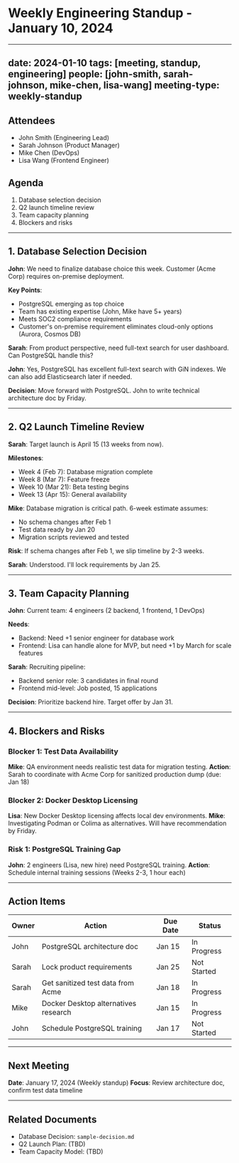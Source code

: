 # Weekly Engineering Standup - January 10, 2024

---
date: 2024-01-10
tags: [meeting, standup, engineering]
people: [john-smith, sarah-johnson, mike-chen, lisa-wang]
meeting-type: weekly-standup
---

## Attendees

- John Smith (Engineering Lead)
- Sarah Johnson (Product Manager)
- Mike Chen (DevOps)
- Lisa Wang (Frontend Engineer)

## Agenda

1. Database selection decision
2. Q2 launch timeline review
3. Team capacity planning
4. Blockers and risks

---

## 1. Database Selection Decision

**John**: We need to finalize database choice this week. Customer (Acme Corp) requires on-premise deployment.

**Key Points**:
- PostgreSQL emerging as top choice
- Team has existing expertise (John, Mike have 5+ years)
- Meets SOC2 compliance requirements
- Customer's on-premise requirement eliminates cloud-only options (Aurora, Cosmos DB)

**Sarah**: From product perspective, need full-text search for user dashboard. Can PostgreSQL handle this?

**John**: Yes, PostgreSQL has excellent full-text search with GiN indexes. We can also add Elasticsearch later if needed.

**Decision**: Move forward with PostgreSQL. John to write technical architecture doc by Friday.

---

## 2. Q2 Launch Timeline Review

**Sarah**: Target launch is April 15 (13 weeks from now).

**Milestones**:
- Week 4 (Feb 7): Database migration complete
- Week 8 (Mar 7): Feature freeze
- Week 10 (Mar 21): Beta testing begins
- Week 13 (Apr 15): General availability

**Mike**: Database migration is critical path. 6-week estimate assumes:
- No schema changes after Feb 1
- Test data ready by Jan 20
- Migration scripts reviewed and tested

**Risk**: If schema changes after Feb 1, we slip timeline by 2-3 weeks.

**Sarah**: Understood. I'll lock requirements by Jan 25.

---

## 3. Team Capacity Planning

**John**: Current team: 4 engineers (2 backend, 1 frontend, 1 DevOps)

**Needs**:
- Backend: Need +1 senior engineer for database work
- Frontend: Lisa can handle alone for MVP, but need +1 by March for scale features

**Sarah**: Recruiting pipeline:
- Backend senior role: 3 candidates in final round
- Frontend mid-level: Job posted, 15 applications

**Decision**: Prioritize backend hire. Target offer by Jan 31.

---

## 4. Blockers and Risks

### Blocker 1: Test Data Availability
**Mike**: QA environment needs realistic test data for migration testing.
**Action**: Sarah to coordinate with Acme Corp for sanitized production dump (due: Jan 18)

### Blocker 2: Docker Desktop Licensing
**Lisa**: New Docker Desktop licensing affects local dev environments.
**Mike**: Investigating Podman or Colima as alternatives. Will have recommendation by Friday.

### Risk 1: PostgreSQL Training Gap
**John**: 2 engineers (Lisa, new hire) need PostgreSQL training.
**Action**: Schedule internal training sessions (Weeks 2-3, 1 hour each)

---

## Action Items

| Owner | Action                               | Due Date | Status      |
| ----- | ------------------------------------ | -------- | ----------- |
| John  | PostgreSQL architecture doc          | Jan 15   | In Progress |
| Sarah | Lock product requirements            | Jan 25   | Not Started |
| Sarah | Get sanitized test data from Acme    | Jan 18   | In Progress |
| Mike  | Docker Desktop alternatives research | Jan 15   | In Progress |
| John  | Schedule PostgreSQL training         | Jan 17   | Not Started |

---

## Next Meeting

**Date**: January 17, 2024 (Weekly standup)
**Focus**: Review architecture doc, confirm test data timeline

---

## Related Documents

- Database Decision: `sample-decision.md`
- Q2 Launch Plan: (TBD)
- Team Capacity Model: (TBD)
